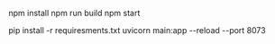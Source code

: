 npm install
npm run build
npm start


pip install -r requiresments.txt
uvicorn main:app --reload --port 8073
